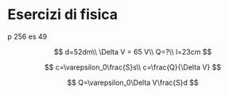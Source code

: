 # Esercizi di fisica


p 256 es 49

$$
d=52dm\\
\Delta V = 65 V\\
Q=?\\
l=23cm
$$

$$
c=\varepsilon_0\frac{S}s\\
c=\frac{Q}{\Delta V}
$$

$$
Q=\varepsilon_0\Delta V\frac{S}d
$$

<!--stackedit_data:
eyJoaXN0b3J5IjpbLTE0NDkxOTc1XX0=
-->
